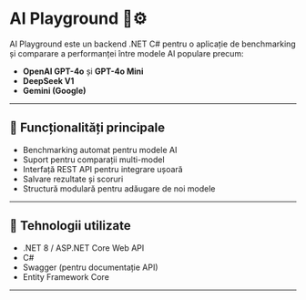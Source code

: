 # AI Playground 🧠⚙️

AI Playground este un backend .NET C# pentru o aplicație de benchmarking și comparare a performanței între modele AI populare precum:

- **OpenAI GPT-4o** și **GPT-4o Mini**
- **DeepSeek V1**
- **Gemini (Google)**

---

## 🚀 Funcționalități principale

- Benchmarking automat pentru modele AI
- Suport pentru comparații multi-model
- Interfață REST API pentru integrare ușoară
- Salvare rezultate și scoruri
- Structură modulară pentru adăugare de noi modele

---

## 🧰 Tehnologii utilizate

- .NET 8 / ASP.NET Core Web API
- C#
- Swagger (pentru documentație API)
- Entity Framework Core

---
